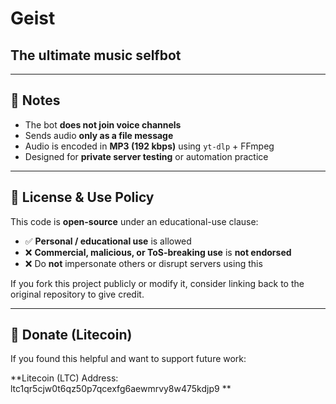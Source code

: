 # Geist
The ultimate music selfbot
---


---

## 🧠 Notes

- The bot **does not join voice channels**
- Sends audio **only as a file message**
- Audio is encoded in **MP3 (192 kbps)** using `yt-dlp` + FFmpeg
- Designed for **private server testing** or automation practice

---

## 📜 License & Use Policy

This code is **open-source** under an educational-use clause:

- ✅ **Personal / educational use** is allowed
- ❌ **Commercial, malicious, or ToS-breaking use** is **not endorsed**
- ❌ Do **not** impersonate others or disrupt servers using this

If you fork this project publicly or modify it, consider linking back to the original repository to give credit.

---

## 💸 Donate (Litecoin)

If you found this helpful and want to support future work:

**Litecoin (LTC) Address: ltc1qr5cjw0t6qz50p7qcexfg6aewmrvy8w475kdjp9 **

